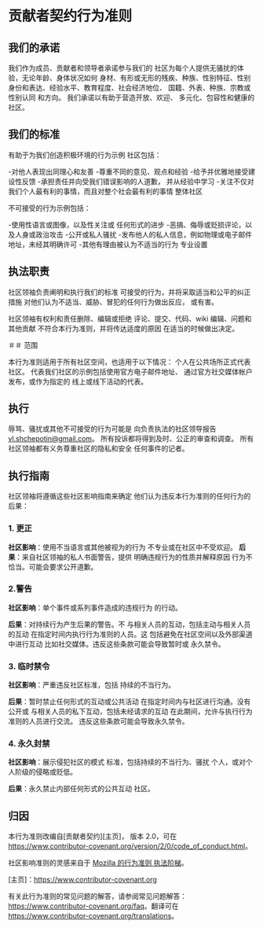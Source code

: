 # 贡献者契约行为准则

## 我们的承诺

我们作为成员、贡献者和领导者承诺参与我们的
社区为每个人提供无骚扰的体验，无论年龄、身体状况如何
身材、有形或无形的残疾、种族、性别特征、性别
身份和表达、经验水平、教育程度、社会经济地位、
国籍、外表、种族、宗教或性别认同
和方向。
我们承诺以有助于营造开放、欢迎、
多元化、包容性和健康的社区。

## 我们的标准

有助于为我们创造积极环境的行为示例
社区包括：

-对他人表现出同理心和友善
-尊重不同的意见、观点和经验
-给予并优雅地接受建设性反馈
-承担责任并向受我们错误影响的人道歉，
  并从经验中学习
-关注不仅对我们个人最有利的事情，而且对整个社会最有利的事情
  整体社区

不可接受的行为示例包括：

-使用性语言或图像，以及性关注或
  任何形式的进步
-恶搞、侮辱或贬损评论，以及人身或政治攻击
-公开或私人骚扰
-发布他人的私人信息，例如物理或电子邮件
  地址，未经其明确许可
-其他有理由被认为不适当的行为
  专业设置

## 执法职责

社区领袖负责阐明和执行我们的标准
可接受的行为，并将采取适当和公平的纠正措施
对他们认为不适当、威胁、冒犯的任何行为做出反应，
或有害。

社区领袖有权利和责任删除、编辑或拒绝
评论、提交、代码、wiki 编辑、问题和其他贡献
不符合本行为准则，并将传达适度的原因
在适当的时候做出决定。

＃＃ 范围

本行为准则适用于所有社区空间，也适用于以下情况：
个人在公共场所正式代表社区。
代表我们社区的示例包括使用官方电子邮件地址、
通过官方社交媒体帐户发布，或作为指定的
线上或线下活动的代表。

## 执行

辱骂、骚扰或其他不可接受的行为可能是
向负责执法的社区领导报告
<vl.shchepotin@gmail.com>。
所有投诉都将得到及时、公正的审查和调查。
所有社区领袖都有义务尊重社区的隐私和安全
任何事件的记者。

## 执行指南

社区领袖将遵循这些社区影响指南来确定
他们认为违反本行为准则的任何行为的后果：

### 1. 更正

**社区影响**：使用不当语言或其他被视为的行为
不专业或在社区中不受欢迎。
**后果**：来自社区领袖的私人书面警告，提供
明确违规行为的性质并解释原因
行为不恰当。可能会要求公开道歉。

### 2.警告

**社区影响**：单个事件或系列事件造成的违规行为
的行动。

**后果**：对持续行为产生后果的警告。不
与相关人员的互动，包括主动与相关人员的互动
在指定时间内执行行为准则的人员。这
包括避免在社区空间以及外部渠道中进行互动
比如社交媒体。违反这些条款可能会导致暂时或
永久禁令。

### 3. 临时禁令

**社区影响**：严重违反社区标准，包括
持续的不当行为。

**后果**：暂时禁止任何形式的互动或公共活动
在指定时间内与社区进行沟通。没有公开或
与相关人员的私下互动，包括未经请求的互动
在此期间，允许与执行行为准则的人员进行交流。
违反这些条款可能会导致永久禁令。

### 4. 永久封禁

**社区影响**：展示侵犯社区的模式
标准，包括持续的不当行为、骚扰
个人，或对个人阶级的侵略或贬低。

**后果**：永久禁止内部任何形式的公共互动
社区。

## 归因

本行为准则改编自[贡献者契约][主页]，
版本 2.0，可在
<https://www.contributor-covenant.org/version/2/0/code_of_conduct.html>。

社区影响准则的灵感来自于 [Mozilla 的行为准则
执法阶梯](https://github.com/mozilla/diversity)。

[主页]：https://www.contributor-covenant.org

有关此行为准则的常见问题的解答，请参阅常见问题解答：
<https://www.contributor-covenant.org/faq>。翻译可在
<https://www.contributor-covenant.org/translations>。